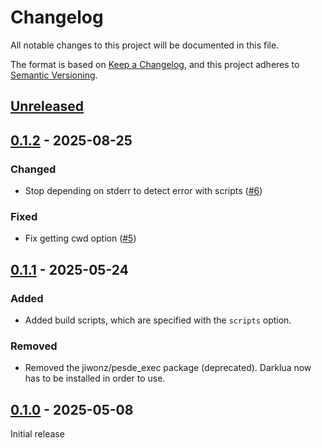 # Changelog

All notable changes to this project will be documented in this file.

The format is based on [Keep a Changelog](https://keepachangelog.com/en/1.1.0/),
and this project adheres to [Semantic Versioning](https://semver.org/spec/v2.0.0.html).

## [Unreleased]

## [0.1.2] - 2025-08-25

### Changed

- Stop depending on stderr to detect error with scripts ([#6](https://github.com/ewd3v/lune_darklua_build/pull/6))

### Fixed

- Fix getting cwd option ([#5](https://github.com/ewd3v/lune_darklua_build/pull/5))

## [0.1.1] - 2025-05-24

### Added

- Added build scripts, which are specified with the `scripts` option.

### Removed

- Removed the jiwonz/pesde_exec package (deprecated). Darklua now has to be installed in order to use.

## [0.1.0] - 2025-05-08

Initial release

[unreleased]: https://github.com/ewd3v/lune_darklua_build/compare/v0.1.2...HEAD
[0.1.2]: https://github.com/ewd3v/lune_darklua_build/compare/e2d8d914149f1049407bb9896944f32261af1c17...v0.1.2
[0.1.1]: https://github.com/ewd3v/lune_darklua_build/compare/7ecaa0c6df9d50ec5a15fc2beb90819b03892c41...e2d8d914149f1049407bb9896944f32261af1c17
[0.1.0]: https://github.com/ewd3v/lune_darklua_build/compare/61acebdbcc80815de2d9ad74b2ba4281bad7493b...7ecaa0c6df9d50ec5a15fc2beb90819b03892c41
